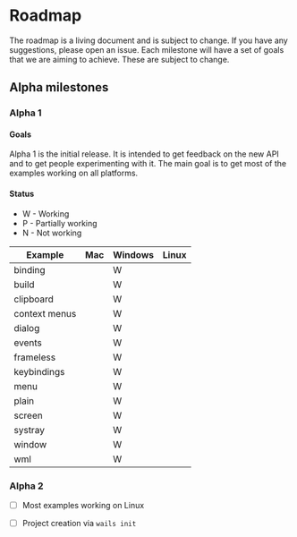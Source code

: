 # Roadmap

The roadmap is a living document and is subject to change. If you have any suggestions, please open an issue.
Each milestone will have a set of goals that we are aiming to achieve. These are subject to change.

## Alpha milestones

### Alpha 1

#### Goals
Alpha 1 is the initial release. It is intended to get feedback on the new API and to get people experimenting with it.
The main goal is to get most of the examples working on all platforms.

#### Status

- W - Working
- P - Partially working
- N - Not working

| Example       | Mac | Windows | Linux |
|---------------|-----|---------|-------|
| binding       |     | W       |       |
| build         |     | W       |       |
| clipboard     |     | W       |       |
| context menus |     | W       |       |
| dialog        |     | W       |       |
| events        |     | W       |       |
| frameless     |     | W       |       |
| keybindings   |     | W       |       |
| menu          |     | W       |       |
| plain         |     | W       |       |
| screen        |     | W       |       |
| systray       |     | W       |       |
| window        |     | W       |       |
| wml           |     | W       |       |


### Alpha 2

- [ ] Most examples working on Linux
- [ ] Project creation via `wails init`

